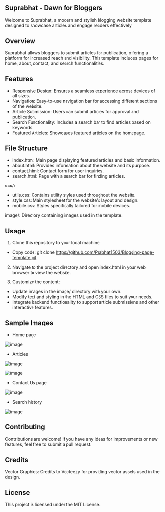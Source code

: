 ## Suprabhat - Dawn for Bloggers
Welcome to Suprabhat, a modern and stylish blogging website template designed to showcase articles and engage readers effectively.

## Overview
Suprabhat allows bloggers to submit articles for publication, offering a platform for increased reach and visibility. This template includes pages for home, about, contact, and search functionalities.

## Features
- Responsive Design: Ensures a seamless experience across devices of all sizes.
- Navigation: Easy-to-use navigation bar for accessing different sections of the website.
- Article Submission: Users can submit articles for approval and publication.
- Search Functionality: Includes a search bar to find articles based on keywords.
- Featured Articles: Showcases featured articles on the homepage.

## File Structure
- index.html: Main page displaying featured articles and basic information.
- about.html: Provides information about the website and its purpose.
- contact.html: Contact form for user inquiries.
- search.html: Page with a search bar for finding articles.

css/:
- utils.css: Contains utility styles used throughout the website.
- style.css: Main stylesheet for the website's layout and design.
- mobile.css: Styles specifically tailored for mobile devices.

image/: Directory containing images used in the template.

## Usage
1) Clone this repository to your local machine:
- Copy code: git clone https://github.com/Prabhat1503/Blogging-page-template.git

2) Navigate to the project directory and open index.html in your web browser to view the website.

3) Customize the content:

- Update images in the image/ directory with your own.
- Modify text and styling in the HTML and CSS files to suit your needs.
- Integrate backend functionality to support article submissions and other interactive features.

## Sample Images
- Home page
  
![image](https://github.com/Prabhat1503/Blogging-page-template/assets/121659603/b1d90fb8-7bc4-42e2-8ea4-d8dca1f4e27d)




- Articles

![image](https://github.com/Prabhat1503/Blogging-page-template/assets/121659603/da68bd0c-1ac6-47d2-921e-73860f477206)


![image](https://github.com/Prabhat1503/Blogging-page-template/assets/121659603/82aa2296-3266-46d8-8d11-614d0377fd5a)




- Contact Us page

![image](https://github.com/Prabhat1503/Blogging-page-template/assets/121659603/fdd9ebc6-04ae-4ceb-9ffd-ce1b8b812a23)




- Search history

![image](https://github.com/Prabhat1503/Blogging-page-template/assets/121659603/57735ae9-1958-4dd3-ba7e-f39a9752a4c8)




## Contributing
Contributions are welcome! If you have any ideas for improvements or new features, feel free to submit a pull request.

## Credits
Vector Graphics: Credits to Vecteezy for providing vector assets used in the design.

## License
This project is licensed under the MIT License.
